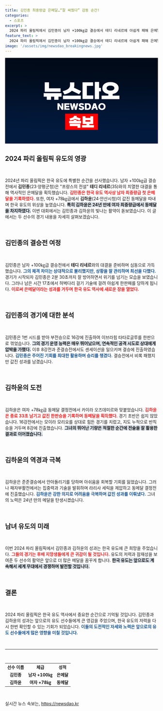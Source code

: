 ```yaml
---
title: 김민종 최중량급 은메달…“잘 싸웠다” 감동 순간!
categories:
  - 스포츠
excerpt: >
  2024 파리 올림픽에서 김민종이 남자 +100㎏급 결승에서 테디 리네르에 아쉽게 패해 은메달을 획득, 한국 유도의 새로운 역사를 썼다. 동시에, 김하윤은 여자 +78㎏급에서 동메달을 따내며 24년 만에 최중량급 메달의 기쁨을 안겼다!
feature_text: >
  2024 파리 올림픽에서 김민종이 남자 +100㎏급 결승에서 테디 리네르에 아쉽게 패해 은메달을 획득, 한국 유도의 새로운 역사를 썼다. 동시에, 김하윤은 여자 +78㎏급에서 동메달을 따내며 24년 만에 최중량급 메달의 기쁨을 안겼다!
image: '/assets/img/newsdao_breakingnews.jpg'
---
```


<p><img src="/assets/img/newsdao_breakingnews.jpg" alt="firstkoreanews 속보" /></p>

<h2 data-ke-size="size26">2024 파리 올림픽 유도의 영광</h2>

<p data-ke-size="size16">&nbsp;</p>

<p>2024년 파리 올림픽은 한국 유도에 특별한 순간을 선사했습니다. 남자 +100㎏급 결승전에서 <strong>김민종</strong>(23·양평군청)은 "프랑스의 전설" <strong>테디 리네르</strong>(35)와의 치열한 대결을 통해 역사적인 은메달을 획득했습니다. <b><span style="color: #ee2323;">김민종은 한국 유도 역사상 남자 최중량급 첫 은메달을 기록하였다.</span></b> 또한, 여자 +78㎏급에서 <strong>김하윤</strong>(24·안산시청)이 값진 동메달을 따내며 한국 유도의 위상을 높였습니다. <b><span style="background-color: #21538527;">특히 김하윤은 24년 만에 여자 최중량급에서 동메달을 차지하였다.</span></b> 이번 대회에서는 김민종과 김하윤의 빛나는 활약이 돋보였습니다. 이 글에서는 두 선수의 경기 내용을 자세히 살펴보겠습니다.</p>

<p data-ke-size="size16">&nbsp;</p>

<h2 data-ke-size="size26">김민종의 결승전 여정</h2>

<p data-ke-size="size16">&nbsp;</p>

<p>김민종은 남자 +100㎏급 결승전에서 <strong>테디 리네르</strong>와의 대결을 준비하며 심동으로 가득했습니다. <b><span style="color: #1a5490;">그의 체격 차이는 상대적으로 불리했지만, 상황을 잘 관리하며 최선을 다했다.</span></b> 경기가 시작되자 김민종은 2분 30초까지 잘 방어하면서 위기를 넘기는 모습을 보였습니다. 그러나 남은 시간 17초에서 허벅다리 걸기 기술에 걸려 아쉽게 한판패를 당하게 됩니다. <b><span style="color: #ee2323;">이로써 은메달이라는 성과를 거두며 한국 유도 역사에 새로운 장을 열었다.</span></b></p>

<p data-ke-size="size16">&nbsp;</p>

<h2 data-ke-size="size26">김민종의 경기에 대한 분석</h2>

<p data-ke-size="size16">&nbsp;</p>

<p>김민종은 1번 시드를 받아 부전승으로 16강에 진출하여 이브라힘 타타로글루를 한판으로 꺾었습니다. <b><span style="background-color: #21538527;">그의 경기 운영 능력은 매우 뛰어났으며, 연속적인 공격 시도로 상대에게 압박을 가했다.</span></b> 이후 8강전과 준결승전에서도 센세이션을 일으키며 결승에 진출하였습니다. <b><span style="color: #1a5490;">김민종은 주어진 기회를 최대한 활용하며 승리를 챙겼다.</span></b> 결승전에서 비록 패했지만 값진 성과를 남겼습니다.</p>

<p data-ke-size="size16">&nbsp;</p>

<h2 data-ke-size="size26">김하윤의 도전</h2>

<p data-ke-size="size16">&nbsp;</p>

<p>김하윤은 여자 +78㎏급 동메달 결정전에서 카이라 오즈데미르와 맞붙었습니다. <b><span style="color: #ee2323;">김하윤은 종료 33초 남기고 값진 한판승을 기록하며 동메달을 획득했다.</span></b> 경기 초반은 쉽지 않았습니다. 16강전에서는 모이라 모리요를 상대로 힘든 경기를 치렀고, 지도 누적으로 반칙승을 거두며 8강에 진출했습니다. <b><span style="background-color: #21538527;">그녀의 뛰어난 기량은 적절한 순간에 전술을 잘 활용한 결과로 이어졌습니다.</span></b></p>

<p data-ke-size="size16">&nbsp;</p>

<h2 data-ke-size="size26">김하윤의 역경과 극복</h2>

<p data-ke-size="size16">&nbsp;</p>

<p>김하윤은 준준결승에서 안아돌리기를 당하며 아쉬움을 회복할 기회를 잃었습니다. 그러나 패자부활전에서는 집중력과 기술을 발휘하며 라리사 세릭을 제압하고 동메달 결정전에 진출했습니다. <b><span style="color: #1a5490;">김하윤은 강한 의지로 어려움을 극복하며 값진 성과를 이뤄냈다.</span></b> 그녀의 노력은 24년 만의 메달을 탄생시켰습니다.</p>

<p data-ke-size="size16">&nbsp;</p>

<h2 data-ke-size="size26">남녀 유도의 미래</h2>

<p data-ke-size="size16">&nbsp;</p>

<p>이번 2024 파리 올림픽에서 김민종과 김하윤의 성과는 한국 유도에 큰 희망을 주었습니다. <b><span style="color: #ee2323;">그들의 경기는 후배 지망생들에게 큰 귀감이 될 것입니다.</span></b> 유도의 저력과 잠재성을 보여준 두 선수의 활약은 앞으로 더 많은 메달을 꿈꾸게 합니다. <b><span style="background-color: #21538527;">한국 유도는 앞으로도 계속해서 세계 무대에서 경쟁하며 발전할 것입니다.</span></b></p>

<p data-ke-size="size16">&nbsp;</p>

<h2 data-ke-size="size26">결론</h2>

<p data-ke-size="size16">&nbsp;</p>

<p>2024 파리 올림픽은 한국 유도 역사에서 중요한 순간으로 기억될 것입니다. 김민종과 김하윤의 성과는 앞으로의 유도 선수들에게 큰 영감을 주었으며, 한국 유도의 저력을 다시 한번 확인할 수 있는 기회가 되었습니다. <b><span style="color: #1a5490;">이들의 도전적인 자세와 노력은 앞으로의 유도 선수들에게 많은 영향을 미칠 것입니다.</span></b></p>

<p data-ke-size="size16">&nbsp;</p>

<hr>

<p data-ke-size="size16">&nbsp;</p>

<table style="width: 100%; text-align: center;">
    <tr>
        <td style="text-align: center; height: 17px;"><b>선수 이름</b></td>
        <td style="text-align: center; height: 17px;"><b>체급</b></td>
        <td style="text-align: center; height: 17px;"><b>성적</b></td>
    </tr>
    <tr>
        <td style="text-align: center; height: 17px;"><b>김민종</b></td>
        <td style="text-align: center; height: 17px;"><b>남자 +100㎏</b></td>
        <td style="text-align: center; height: 17px;"><b>은메달</b></td>
    </tr>
    <tr>
        <td style="text-align: center; height: 17px;"><b>김하윤</b></td>
        <td style="text-align: center; height: 17px;"><b>여자 +78㎏</b></td>
        <td style="text-align: center; height: 17px;"><b>동메달</b></td>
    </tr>
</table>

<p data-ke-size="size16">&nbsp;</p>
실시간 뉴스 속보는, <a href="https://newsdao.kr" rel="dofollow">https://newsdao.kr</a>


